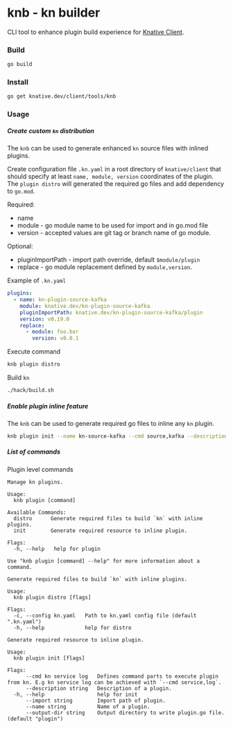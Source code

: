 # knb - kn builder

CLI tool to enhance plugin build experience for [Knative Client](https://github.com/knative/client).


### Build
```bash
go build
```

### Install
```bash
go get knative.dev/client/tools/knb
```

### Usage

##### Create custom `kn` distribution

The `knb` can be used to generate enhanced `kn` source files with inlined plugins.

Create configuration file `.kn.yaml` in a root directory of `knative/client` that should specify at least `name, module, version` coordinates of the plugin.
The `plugin distro` will generated the required go files and add dependency to `go.mod`.

Required:
* name
* module - go module name to be used for import and in go.mod file
* version - accepted values are git tag or branch name of go module.

Optional:
* pluginImportPath - import path override, default `$module/plugin`
* replace - go module replacement defined by `module,version`.

Example of `.kn.yaml`
```yaml
plugins:
  - name: kn-plugin-source-kafka
    module: knative.dev/kn-plugin-source-kafka
    pluginImportPath: knative.dev/kn-plugin-source-kafka/plugin
    version: v0.19.0
    replace:
      - module: foo.bar
        version: v0.0.1
```


Execute command
```bash
knb plugin distro
```


Build `kn`
```bash
./hack/build.sh
```

##### Enable plugin inline feature

The `knb` can be used to generate required go files to inline any `kn` plugin.

```bash
knb plugin init --name kn-source-kafka --cmd source,kafka --description "Some plugin"
```


##### List of commands

Plugin level commands

```
Manage kn plugins.

Usage:
  knb plugin [command]

Available Commands:
  distro      Generate required files to build `kn` with inline plugins.
  init        Generate required resource to inline plugin.

Flags:
  -h, --help   help for plugin

Use "knb plugin [command] --help" for more information about a command.
```

```
Generate required files to build `kn` with inline plugins.

Usage:
  knb plugin distro [flags]

Flags:
  -c, --config kn.yaml   Path to kn.yaml config file (default ".kn.yaml")
  -h, --help             help for distro

```

```
Generate required resource to inline plugin.

Usage:
  knb plugin init [flags]

Flags:
      --cmd kn service log   Defines command parts to execute plugin from kn. E.g kn service log can be achieved with `--cmd service,log`.
      --description string   Description of a plugin.
  -h, --help                 help for init
      --import string        Import path of plugin.
      --name string          Name of a plugin.
      --output-dir string    Output directory to write plugin.go file. (default "plugin")
```
